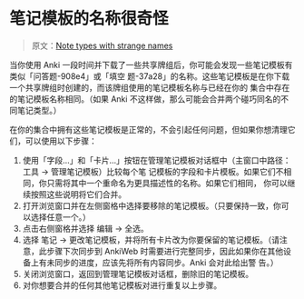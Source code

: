 # 笔记模板的名称很奇怪

> 原文：[Note types with strange names](https://faqs.ankiweb.net/note-types-with-strange-names.html)

当你使用 Anki 一段时间并下载了一些共享牌组后，你可能会发现一些笔记模板有类似「问答题-908e4」或「填空
题-37a28」的名称。这些笔记模板是在你下载一个共享牌组时创建的，而该牌组使用的笔记模板名称与已经在你的
集合中存在的笔记模板名称相同。（如果 Anki 不这样做，那么可能会合并两个碰巧同名的不同笔记类型。）

在你的集合中拥有这些笔记模板是正常的，不会引起任何问题，但如果你想清理它们，可以使用以下步骤：

1. 使用「字段…」和「卡片…」按钮在管理笔记模板对话框中（主窗口中路径：工具 → 管理笔记模板）比较每个笔
   记模板的字段和卡片模板。如果它们不相同，你只需将其中一个重命名为更具描述性的名称。如果它们相同，
   你可以继续按照这些说明将它们合并。
2. 打开浏览窗口并在左侧窗格中选择要移除的笔记模板。（只要保持一致，你可以选择任意一个。）
3. 点击右侧窗格并选择 编辑 → 全选。
4. 选择 笔记 → 更改笔记模板，并将所有卡片改为你要保留的笔记模板。（请注意，此步骤下次同步到 AnkiWeb
   时需要进行完整同步，因此如果你在其他设备上有未同步的进度，应该先将所有内容同步。Anki 会对此给出警
   告。）
5. 关闭浏览窗口，返回到管理笔记模板对话框，删除旧的笔记模板。
6. 对你想要合并的任何其他笔记模板对进行重复以上步骤。
